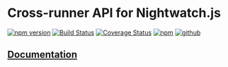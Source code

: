# Cross-runner API for Nightwatch.js

[![npm version](https://badge.fury.io/js/nightwatch-api.svg)](https://badge.fury.io/js/nightwatch-api)
[![Build Status](https://travis-ci.org/mucsi96/nightwatch-api.svg?branch=master)](https://travis-ci.org/mucsi96/nightwatch-api)
[![Coverage Status](https://coveralls.io/repos/github/mucsi96/nightwatch-api/badge.svg?branch=master)](https://coveralls.io/github/mucsi96/nightwatch-api?branch=master)
[![npm](https://img.shields.io/npm/dw/nightwatch-api?style=flat)](https://www.npmjs.com/package/nightwatch-api)
[![github](https://img.shields.io/badge/PRs-welcome-blue.svg)](https://github.com/mucsi96/nightwatch-api)

## [Documentation](https://nightwatch-api.netlify.com)
